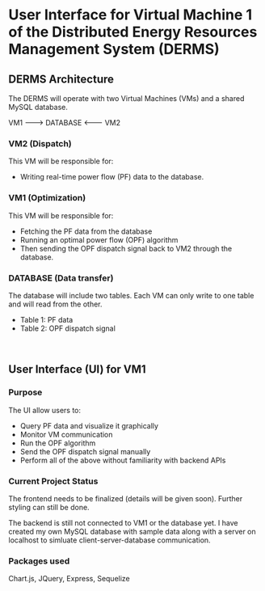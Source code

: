 # User Interface for Virtual Machine 1 of the Distributed Energy Resources Management System (DERMS)

## DERMS Architecture
The DERMS will operate with two Virtual Machines (VMs) and a shared MySQL database.

VM1 ---> DATABASE <--- VM2

### VM2 (Dispatch)
This VM will be responsible for:
* Writing real-time power flow (PF) data to the database. 

### VM1 (Optimization)
This VM will be responsible for:
* Fetching the PF data from the database
* Running an optimal power flow (OPF) algorithm 
* Then sending the OPF dispatch signal back to VM2 through the database.

### DATABASE (Data transfer)
The database will include two tables. Each VM can only write to one table and will read from the other. 
* Table 1: PF data
* Table 2: OPF dispatch signal

&nbsp; 

## User Interface (UI) for VM1
### Purpose
The UI allow users to:
* Query PF data and visualize it graphically
* Monitor VM communication
* Run the OPF algorithm
* Send the OPF dispatch signal manually
* Perform all of the above without familiarity with backend APIs

### Current Project Status
The frontend needs to be finalized (details will be given soon). Further styling can still be done.

The backend is still not connected to VM1 or the database yet. I have created my own MySQL database with sample data along with a server on localhost to simluate client-server-database communication.

### Packages used
Chart.js, JQuery, Express, Sequelize